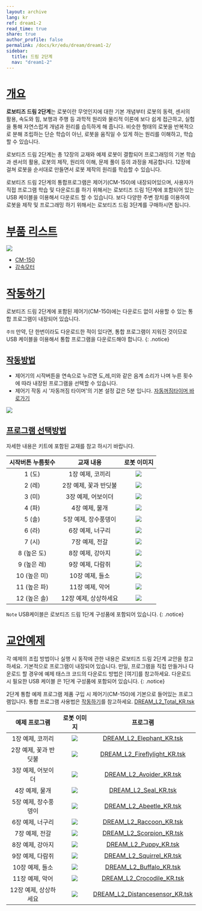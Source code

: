 ```yaml
---
layout: archive
lang: kr
ref: dream1-2
read_time: true
share: true
author_profile: false
permalink: /docs/kr/edu/dream/dream1-2/
sidebar:
  title: 드림 2단계
  nav: "dream1-2"
---
```


# [개요](#개요)

**로보티즈 드림 2단계**는 로봇이란 무엇인지에 대한 기본 개념부터 로봇의 동력, 센서의 활용, 속도와 힘, 보행과 주행 등 과학적 원리와 물리적 이론에 보다 쉽게 접근하고, 실험을 통해 자연스럽게 개념과 원리를 습득하게 해 줍니다.
비슷한 형태의 로봇을 반복적으로 분해 조립하는 단순 학습이 아닌, 로봇을 움직일 수 있게 하는 원리를 이해하고, 학습할 수 있습니다.

로보티즈 드림 2단계는 총 12장의 교재와 예제 로봇이 결합되어 프로그래밍의 기본 학습과 센서의 활용, 로봇의 제작, 원리의 이해, 문제 풀이 등의 과정을 제공합니다.  12장에 걸쳐 로봇을 순서대로 만들면서 로봇 제작의 원리를 학습할 수 있습니다.

로보티즈 드림 2단계의 통합프로그램은 제어기(CM-150)에 내장되어있으며, 사용자가 직접 프로그램 학습 및 다운로드를 하기 위해서는 로보티즈 드림 1단계에 포함되어 있는 USB 케이블을 이용해서 다운로드 할 수 있습니다.
보다 다양한 주변 장치를 이용하여 로봇을 제작 및 프로그래밍 하기 위해서는 로보티즈 드림 3단계를 구매하시면 됩니다.


# [부품 리스트](#부품-리스트)

![](/assets/images/edu/dream/dream1-2_partlist.jpg)

- [CM-150]
- [감속모터]

# [작동하기](#작동하기)

로보티즈 드림 2단계에 포함된 제어기(CM-150)에는 다운로드 없이 사용할 수 있는 통합 프로그램이 내장되어 있습니다.

`주의` 만약, 단 한번이라도 다운로드한 적이 있다면, 통합 프로그램이 지워진 것이므로 USB 케이블을 이용해서 통합 프로그램을 다운로드해야 합니다.
{: .notice}

## [작동방법](#작동방법)

+ 제어기의 시작버튼을 연속으로 누르면 도,레,미와 같은 음계 소리가 나며 누른 횟수에 따라 내장된 프로그램을 선택할 수 있습니다.
+ 제어기 작동 시 '자동꺼짐 타이머'의 기본 설정 값은 5분 입니다. [자동꺼짐타이머 바로가기]

![](/assets/images/edu/dream/dream1-2_start.jpg)

## [프로그램 선택방법](#프로그램-선택방법)

자세한 내용은 키트에 포함된 교재를 참고 하시기 바랍니다.

| 시작버튼 누름횟수 |       교재 내용       |                       로봇 이미지                       |
|:-----------------:|:---------------------:|:-------------------------------------------------------:|
|      1 (도)       |   1장 예제, 코끼리    |   ![](/assets/images/edu/dream/dream1-2_elephant.jpg)   |
|      2 (레)       | 2장 예제, 꽃과 반딧불 | ![](/assets/images/edu/dream/dream1-2_fireflylight.jpg) |
|      3 (미)       |  3장 예제, 어보이더   |   ![](/assets/images/edu/dream/dream1-2_avoider.jpg)    |
|      4 (파)       |    4장 예제, 물개     |     ![](/assets/images/edu/dream/dream1-2_seal.jpg)     |
|      5 (솔)       | 5장 예제, 장수풍뎅이  |   ![](/assets/images/edu/dream/dream1-2_abeetle.jpg)    |
|      6 (라)       |   6장 예제, 너구리    |    ![](/assets/images/edu/dream/dream1-2_racoon.jpg)    |
|      7 (시)       |    7장 예제, 전갈     |   ![](/assets/images/edu/dream/dream1-2_scorpion.jpg)   |
|    8 (높은 도)    |   8장 예제, 강아지    |    ![](/assets/images/edu/dream/dream1-2_puppy.jpg)     |
|    9 (높은 레)    |   9장 예제, 다람쥐    |   ![](/assets/images/edu/dream/dream1-2_squirrel.jpg)   |
|   10 (높은 미)    |    10장 예제, 들소    |   ![](/assets/images/edu/dream/dream1-2_buffalo.jpg)    |
|   11 (높은 파)    |    11장 예제, 악어    |  ![](/assets/images/edu/dream/dream1-2_crocodile.jpg)   |
|   12 (높은 솔)    | 12장 예제, 상상하세요 |   ![](/assets/images/edu/dream/dream1-2_imagine.jpg)    |

`Note` USB케이블은 로보티즈 드림 1단계 구성품에 포함되어 있습니다.
{: .notice}

# [교안예제](#교안예제)

각 예제의 조립 방법이나 실행 시 동작에 관한 내용은 로보티즈 드림 2단계 교안을 참고하세요. 기본적으로 프로그램이 내장되어 있습니다. 만일, 프로그램을 직접 만들거나 다운로드 할 경우에 예제 태스크 코드의 다운로드 방법은 [여기]를 참고하세요. 다운로드시 필요한 USB 케이블 은 1단계 구성품에 포함되어 있습니다.
{: .notice}

2단계 통합 예제 프로그램
제품 구입 시 제어기(CM-150)에 기본으로 들어있는 프로그램입니다.
통합 프로그램 사용법은 [작동하기]를 참고하세요.
[DREAM_L2_Total_KR.tsk]

|     예제 프로그램     |                 로봇 이미지                       |             프로그램             |
|:------------------:|:-----------------------------------------------:|:------------------------------:|
|   1장 예제, 코끼리    |   ![](/assets/images/edu/dream/dream1-2_elephant.jpg)   |    [DREAM_L2_Elephant_KR.tsk]    |
| 2장 예제, 꽃과 반딧불 | ![](/assets/images/edu/dream/dream1-2_fireflylight.jpg) |  [DREAM_L2_Fireflylight_KR.tsk]  |
|  3장 예제, 어보이더   |   ![](/assets/images/edu/dream/dream1-2_avoider.jpg)    |    [DREAM_L2_Avoider_KR.tsk]     |
|    4장 예제, 물개     |     ![](/assets/images/edu/dream/dream1-2_seal.jpg)     |      [DREAM_L2_Seal_KR.tsk]      |
| 5장 예제, 장수풍뎅이  |   ![](/assets/images/edu/dream/dream1-2_abeetle.jpg)    |    [DREAM_L2_Abeetle_KR.tsk]     |
|   6장 예제, 너구리    |    ![](/assets/images/edu/dream/dream1-2_racoon.jpg)    |    [DREAM_L2_Raccoon_KR.tsk]     |
|    7장 예제, 전갈     |   ![](/assets/images/edu/dream/dream1-2_scorpion.jpg)   |    [DREAM_L2_Scorpion_KR.tsk]    |
|   8장 예제, 강아지    |    ![](/assets/images/edu/dream/dream1-2_puppy.jpg)     |     [DREAM_L2_Puppy_KR.tsk]      |
|   9장 예제, 다람쥐    |   ![](/assets/images/edu/dream/dream1-2_squirrel.jpg)   |    [DREAM_L2_Squirrel_KR.tsk]    |
|    10장 예제, 들소    |   ![](/assets/images/edu/dream/dream1-2_buffalo.jpg)    |    [DREAM_L2_Buffalo_KR.tsk]     |
|    11장 예제, 악어    |  ![](/assets/images/edu/dream/dream1-2_crocodile.jpg)   |   [DREAM_L2_Crocodile_KR.tsk]    |
| 12장 예제, 상상하세요 |   ![](/assets/images/edu/dream/dream1-2_imagine.jpg)    | [DREAM_L2_Distancesensor_KR.tsk] |


[자동꺼짐타이머 바로가기]: /docs/kr/software/rplus1/task/programming_02/#자동꺼짐-타이머
[작동하기]: #작동하기
[CM-150]: /docs/kr/parts/controller/cm-150/
[감속모터]: /docs/kr/parts/motor/gm-10a/
[DREAM_L2_Total_KR.tsk]: http://support.robotis.com/ko/baggage_files/dream/dream_l2_total_kr.tsk
[DREAM_L2_Elephant_KR.tsk]: http://support.robotis.com/ko/baggage_files/dream/dream_l2_elephant_kr.tsk
[DREAM_L2_Fireflylight_KR.tsk]: http://support.robotis.com/ko/baggage_files/dream/dream_l2_fireflylight_kr.tsk
[DREAM_L2_Avoider_KR.tsk]: http://support.robotis.com/ko/baggage_files/dream/dream_l2_avoider_kr.tsk
[DREAM_L2_Seal_KR.tsk]: http://support.robotis.com/ko/baggage_files/dream/dream_l2_seal_kr.tsk
[DREAM_L2_Abeetle_KR.tsk]: http://support.robotis.com/ko/baggage_files/dream/dream_l2_abeetle_kr.tsk
[DREAM_L2_Raccoon_KR.tsk]: http://support.robotis.com/ko/baggage_files/dream/dream_l2_raccoon_kr.tsk
[DREAM_L2_Scorpion_KR.tsk]: http://support.robotis.com/ko/baggage_files/dream/dream_l2_scorpion_kr.tsk
[DREAM_L2_Puppy_KR.tsk]: http://support.robotis.com/ko/baggage_files/dream/dream_l2_puppy_kr.tsk
[DREAM_L2_Squirrel_KR.tsk]: http://support.robotis.com/ko/baggage_files/dream/dream_l2_squirrel_kr.tsk
[DREAM_L2_Buffalo_KR.tsk]: http://support.robotis.com/ko/baggage_files/dream/dream_l2_buffalo_kr.tsk
[DREAM_L2_Crocodile_KR.tsk]: http://support.robotis.com/ko/baggage_files/dream/dream_l2_crocodile_kr.tsk
[DREAM_L2_Distancesensor_KR.tsk]: http://support.robotis.com/ko/baggage_files/dream/dream_l2_distancesensor_kr.tsk
